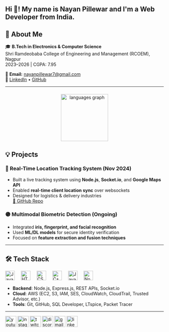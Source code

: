 <h2 align="left">Hi 👋! My name is Nayan Pillewar and I'm a Web Developer from India.</h2>

## 💼 About Me

🎓 **B.Tech in Electronics & Computer Science**  
Shri Ramdeobaba College of Engineering and Management (RCOEM), Nagpur  
2023–2026 | CGPA: 7.95

📧 **Email:** nayanpillewar7@gmail.com  
🔗 [LinkedIn](https://www.linkedin.com/in/nayan-pillewar-66a70025b/) • [GitHub](https://github.com/Nayan260805)  

---


###

<div align="center">
 
  <img src="https://github-readme-stats.vercel.app/api/top-langs?username=nayan260805&locale=en&hide_title=false&layout=compact&card_width=320&langs_count=5&theme=dracula&hide_border=false" height="150" alt="languages graph"  />
</div>


## 💡 Projects

### 🔵 Real-Time Location Tracking System (Nov 2024)
- Built a live tracking system using **Node.js**, **Socket.io**, and **Google Maps API**
- Enabled **real-time client location sync** over websockets
- Designed for logistics & delivery industries  
[🔗 GitHub Repo](https://github.com/Nayan260805/Realtime_Tracker.git)

### 🟣 Multimodal Biometric Detection (Ongoing)
- Integrated **iris, fingerprint, and facial recognition**
- Used **ML/DL models** for secure identity verification
- Focused on **feature extraction and fusion techniques**

---

## 🛠️ Tech Stack

<div align="left">
  <img src="https://cdn.jsdelivr.net/gh/devicons/devicon/icons/javascript/javascript-original.svg" height="30" alt="JavaScript" />
  <img width="12" />
  <img src="https://cdn.jsdelivr.net/gh/devicons/devicon/icons/html5/html5-original.svg" height="30" alt="HTML" />
  <img width="12" />
  <img src="https://cdn.jsdelivr.net/gh/devicons/devicon/icons/css3/css3-original.svg" height="30" alt="CSS" />
  <img width="12" />
  <img src="https://cdn.jsdelivr.net/gh/devicons/devicon/icons/cplusplus/cplusplus-original.svg" height="30" alt="C++" />
  <img width="12" />
  <img src="https://cdn.jsdelivr.net/gh/devicons/devicon/icons/java/java-original.svg" height="30" alt="Java" />
  <img width="12" />
  <img src="https://cdn.jsdelivr.net/gh/devicons/devicon/icons/nodejs/nodejs-original.svg" height="30" alt="Node.js" />
</div>

- **Backend**: Node.js, Express.js, REST APIs, Socket.io  
- **Cloud**: AWS (EC2, S3, IAM, SES, CloudWatch, CloudTrail, Trusted Advisor, etc.)  
- **Tools**: Git, GitHub, SQL Developer, LTspice, Packet Tracer  

---

<div align="left">
  <img src="https://img.shields.io/static/v1?message=Youtube&logo=youtube&label=&color=FF0000&logoColor=white&labelColor=&style=for-the-badge" height="35" alt="youtube logo" />
  <img src="https://img.shields.io/static/v1?message=Instagram&logo=instagram&label=&color=E4405F&logoColor=white&labelColor=&style=for-the-badge" height="35" alt="instagram logo" />
  <img src="https://img.shields.io/static/v1?message=Twitch&logo=twitch&label=&color=9146FF&logoColor=white&labelColor=&style=for-the-badge" height="35" alt="twitch logo" />
  <img src="https://img.shields.io/static/v1?message=Discord&logo=discord&label=&color=7289DA&logoColor=white&labelColor=&style=for-the-badge" height="35" alt="discord logo" />
  <img src="https://img.shields.io/static/v1?message=Gmail&logo=gmail&label=&color=D14836&logoColor=white&labelColor=&style=for-the-badge" height="35" alt="gmail logo" />
  <img src="https://img.shields.io/static/v1?message=LinkedIn&logo=linkedin&label=&color=0077B5&logoColor=white&labelColor=&style=for-the-badge" height="35" alt="linkedin logo" />
</div>

###

<br clear="both">
